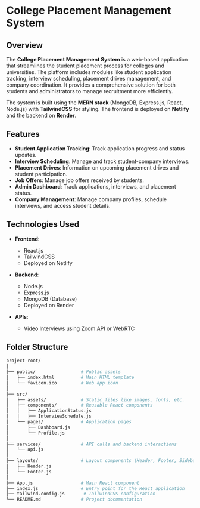 # College Placement Management System

## Overview

The **College Placement Management System** is a web-based application that streamlines the student placement process for colleges and universities. The platform includes modules like student application tracking, interview scheduling, placement drives management, and company coordination. It provides a comprehensive solution for both students and administrators to manage recruitment more efficiently.

The system is built using the **MERN stack** (MongoDB, Express.js, React, Node.js) with **TailwindCSS** for styling. The frontend is deployed on **Netlify** and the backend on **Render**.

## Features

- **Student Application Tracking**: Track application progress and status updates.
- **Interview Scheduling**: Manage and track student-company interviews.
- **Placement Drives**: Information on upcoming placement drives and student participation.
- **Job Offers**: Manage job offers received by students.
- **Admin Dashboard**: Track applications, interviews, and placement status.
- **Company Management**: Manage company profiles, schedule interviews, and access student details.

## Technologies Used

- **Frontend**:
  - React.js
  - TailwindCSS
  - Deployed on Netlify
  
- **Backend**:
  - Node.js
  - Express.js
  - MongoDB (Database)
  - Deployed on Render

- **APIs**:
  - Video Interviews using Zoom API or WebRTC

## Folder Structure

```bash
project-root/
│
├── public/                 # Public assets
│   ├── index.html          # Main HTML template
│   └── favicon.ico         # Web app icon
│
├── src/
│   ├── assets/             # Static files like images, fonts, etc.
│   ├── components/         # Reusable React components
│   │   ├── ApplicationStatus.js
│   │   ├── InterviewSchedule.js
│   └── pages/              # Application pages
│       ├── Dashboard.js
│       └── Profile.js
│
├── services/               # API calls and backend interactions
│   └── api.js
│
├── layouts/                # Layout components (Header, Footer, Sidebar)
│   ├── Header.js
│   └── Footer.js
│
├── App.js                  # Main React component
├── index.js                # Entry point for the React application
├── tailwind.config.js       # TailwindCSS configuration
└── README.md               # Project documentation

